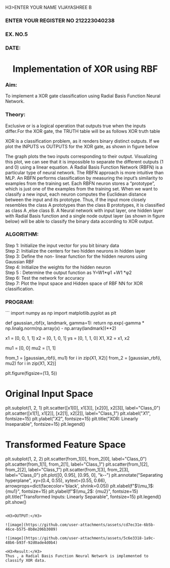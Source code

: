 H3>ENTER YOUR NAME VIJAYASHREE B</H3>
<H3>ENTER YOUR REGISTER NO 212223040238</H3>
<H3>EX. NO.5</H3>
<H3>DATE:</H3>
<H1 ALIGN =CENTER>Implementation of XOR  using RBF</H1>
<H3>Aim:</H3>
To implement a XOR gate classification using Radial Basis Function  Neural Network.

<H3>Theory:</H3>
<P>Exclusive or is a logical operation that outputs true when the inputs differ.For the XOR gate, the TRUTH table will be as follows XOR truth table </P>

<P>XOR is a classification problem, as it renders binary distinct outputs. If we plot the INPUTS vs OUTPUTS for the XOR gate, as shown in figure below </P>




<P>The graph plots the two inputs corresponding to their output. Visualizing this plot, we can see that it is impossible to separate the different outputs (1 and 0) using a linear equation.
A Radial Basis Function Network (RBFN) is a particular type of neural network. The RBFN approach is more intuitive than MLP. An RBFN performs classification by measuring the input’s similarity to examples from the training set. Each RBFN neuron stores a “prototype”, which is just one of the examples from the training set. When we want to classify a new input, each neuron computes the Euclidean distance between the input and its prototype. Thus, if the input more closely resembles the class A prototypes than the class B prototypes, it is classified as class A ,else class B.
A Neural network with input layer, one hidden layer with Radial Basis function and a single node output layer (as shown in figure below) will be able to classify the binary data according to XOR output.
</P>





<H3>ALGORITHM:</H3>
Step 1: Initialize the input  vector for you bit binary data<Br>
Step 2: Initialize the centers for two hidden neurons in hidden layer<Br>
Step 3: Define the non- linear function for the hidden neurons using Gaussian RBF<br>
Step 4: Initialize the weights for the hidden neuron <br>
Step 5 : Determine the output  function as 
                 Y=W1*φ1 +W1 *φ2 <br>
Step 6: Test the network for accuracy<br>
Step 7: Plot the Input space and Hidden space of RBF NN for XOR classification.

<H3>PROGRAM:</H3>
```
import numpy as np
import matplotlib.pyplot as plt

def gaussian_rbf(x, landmark, gamma=1):
    return np.exp(-gamma * np.linalg.norm(np.array(x) - np.array(landmark))**2)

x1 = [0, 0, 1, 1]
x2 = [0, 1, 0, 1]
ys = [0, 1, 1, 0]
X1, X2 = x1, x2

mu1 = [0, 0]
mu2 = [1, 1]

from_1 = [gaussian_rbf(i, mu1) for i in zip(X1, X2)]
from_2 = [gaussian_rbf(i, mu2) for i in zip(X1, X2)]

plt.figure(figsize=(13, 5))

# Original Input Space
plt.subplot(1, 2, 1)
plt.scatter([x1[0], x1[3]], [x2[0], x2[3]], label="Class_0")
plt.scatter([x1[1], x1[2]], [x2[1], x2[2]], label="Class_1")
plt.xlabel("$X1$", fontsize=15)
plt.ylabel("$X2$", fontsize=15)
plt.title("XOR: Linearly Inseparable", fontsize=15)
plt.legend()

# Transformed Feature Space
plt.subplot(1, 2, 2)
plt.scatter(from_1[0], from_2[0], label="Class_0")
plt.scatter(from_1[1], from_2[1], label="Class_1")
plt.scatter(from_1[2], from_2[2], label="Class_1")
plt.scatter(from_1[3], from_2[3], label="Class_0")
plt.plot([0, 0.95], [0.95, 0], "k--")
plt.annotate("Separating hyperplane", xy=(0.4, 0.55), xytext=(0.55, 0.66),
             arrowprops=dict(facecolor='black', shrink=0.05))
plt.xlabel(f"$\\mu_1$: {mu1}", fontsize=15)
plt.ylabel(f"$\\mu_2$: {mu2}", fontsize=15)
plt.title("Transformed Inputs: Linearly Separable", fontsize=15)
plt.legend()
plt.show()
```

<H3>OUTPUT:</H3>

![image](https://github.com/user-attachments/assets/cd7ec31e-6b5b-46ce-b575-8b8e206b3089)

![image](https://github.com/user-attachments/assets/5c6e3318-1a9c-48b6-b93f-92d0ade4d0b4)

<H3>Result:</H3>
Thus , a Radial Basis Function Neural Network is implemented to classify XOR data.








